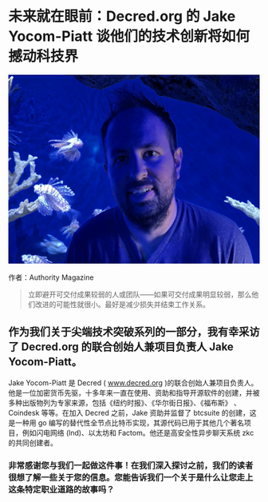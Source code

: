 # 未来就在眼前：Decred.org 的 Jake Yocom-Piatt 谈他们的技术创新将如何撼动科技界

![](img/jyp.png)

作者：Authority Magazine

> 立即避开可交付成果较弱的人或团队——如果可交付成果明显较弱，那么他们改进的可能性就很小。最好是减少损失并结束工作关系。

## 作为我们关于尖端技术突破系列的一部分，我有幸采访了 Decred.org 的联合创始人兼项目负责人 Jake Yocom-Piatt。

Jake Yocom-Piatt 是 Decred ( www.decred.org )的联合创始人兼项目负责人。他是一位加密货币先驱，十多年来一直在使用、资助和指导开源软件的创建，并被多种出版物列为专家来源，包括《纽约时报》、《华尔街日报》、《福布斯》 、Coindesk 等等。在加入 Decred 之前，Jake 资助并监督了 btcsuite 的创建，这是一种用 go 编写的替代性全节点比特币实现，其源代码已用于其他几个著名项目，例如闪电网络 (lnd)、以太坊和 Factom。他还是高安全性异步聊天系统 zkc 的共同创建者。

### 非常感谢您与我们一起做这件事！在我们深入探讨之前，我们的读者很想了解一些关于您的信息。您能告诉我们一个关于是什么让您走上这条特定职业道路的故事吗？
